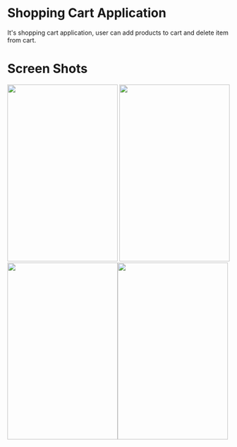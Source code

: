 # Shopping Cart Application

It's shopping cart application, user can add products to cart and delete item from cart.

# Screen Shots

<img src="https://github.com/Abhishek-165/ShoppingCart2_Flutter/blob/master/images/1.jpg" height="400" width="250">   <img src="https://github.com/Abhishek-165/ShoppingCart2_Flutter/blob/master/images/2.jpg" height="400" width="250">    <img src="https://github.com/Abhishek-165/ShoppingCart2_Flutter/blob/master/images/3.jpg" height="400" width="250"><img src="https://github.com/Abhishek-165/ShoppingCart2_Flutter/blob/master/images/4.jpg" height="400" width="250">
